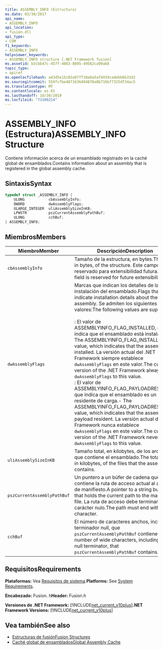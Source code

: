 ```yaml
---
title: ASSEMBLY_INFO (Estructura)
ms.date: 03/30/2017
api_name:
- ASSEMBLY_INFO
api_location:
- fusion.dll
api_type:
- COM
f1_keywords:
- ASSEMBLY_INFO
helpviewer_keywords:
- ASSEMBLY_INFO structure [.NET Framework fusion]
ms.assetid: b3cbb47c-457f-4083-8895-49562ca99ab8
topic_type:
- apiref
ms.openlocfilehash: a43d5e15c02a97ff10a6a5afd439cadebb6b33d2
ms.sourcegitcommit: 559fcfbe4871636494870a8b716bf7325df34ac5
ms.translationtype: MT
ms.contentlocale: es-ES
ms.lasthandoff: 10/30/2019
ms.locfileid: "73109214"
---
```

# <a name="assembly_info-structure"></a><span data-ttu-id="435fd-102">ASSEMBLY_INFO (Estructura)</span><span class="sxs-lookup"><span data-stu-id="435fd-102">ASSEMBLY_INFO Structure</span></span>
<span data-ttu-id="435fd-103">Contiene información acerca de un ensamblado registrado en la caché global de ensamblados.</span><span class="sxs-lookup"><span data-stu-id="435fd-103">Contains information about an assembly that is registered in the global assembly cache.</span></span>  
  
## <a name="syntax"></a><span data-ttu-id="435fd-104">Sintaxis</span><span class="sxs-lookup"><span data-stu-id="435fd-104">Syntax</span></span>  
  
```cpp  
typedef struct _ASSEMBLY_INFO {  
    ULONG           cbAssemblyInfo;  
    DWORD           dwAssemblyFlags;  
    ULARGE_INTEGER  uliAssemblySizeInKB;  
    LPWSTR          pszCurrentAssemblyPathBuf;  
    ULONG           cchBuf;  
} ASSEMBLY_INFO;  
```  
  
## <a name="members"></a><span data-ttu-id="435fd-105">Miembros</span><span class="sxs-lookup"><span data-stu-id="435fd-105">Members</span></span>  
  
|<span data-ttu-id="435fd-106">Miembro</span><span class="sxs-lookup"><span data-stu-id="435fd-106">Member</span></span>|<span data-ttu-id="435fd-107">Descripción</span><span class="sxs-lookup"><span data-stu-id="435fd-107">Description</span></span>|  
|------------|-----------------|  
|`cbAssemblyInfo`|<span data-ttu-id="435fd-108">Tamaño de la estructura, en bytes.</span><span class="sxs-lookup"><span data-stu-id="435fd-108">The size, in bytes, of the structure.</span></span> <span data-ttu-id="435fd-109">Este campo está reservado para extensibilidad futura.</span><span class="sxs-lookup"><span data-stu-id="435fd-109">This field is reserved for future extensibility.</span></span>|  
|`dwAssemblyFlags`|<span data-ttu-id="435fd-110">Marcas que indican los detalles de la instalación del ensamblado.</span><span class="sxs-lookup"><span data-stu-id="435fd-110">Flags that indicate installation details about the assembly.</span></span> <span data-ttu-id="435fd-111">Se admiten los siguientes valores:</span><span class="sxs-lookup"><span data-stu-id="435fd-111">The following values are supported:</span></span><br /><br /> <span data-ttu-id="435fd-112">: El valor de ASSEMBLYINFO_FLAG_INSTALLED, que indica que el ensamblado está instalado.</span><span class="sxs-lookup"><span data-stu-id="435fd-112">-   The ASSEMBLYINFO_FLAG_INSTALLED value, which indicates that the assembly is installed.</span></span> <span data-ttu-id="435fd-113">La versión actual del .NET Framework siempre establece `dwAssemblyFlags` en este valor.</span><span class="sxs-lookup"><span data-stu-id="435fd-113">The current version of the .NET Framework always sets `dwAssemblyFlags` to this value.</span></span><br /><span data-ttu-id="435fd-114">: El valor de ASSEMBLYINFO_FLAG_PAYLOADRESIDENT, que indica que el ensamblado es un residente de carga.</span><span class="sxs-lookup"><span data-stu-id="435fd-114">-   The ASSEMBLYINFO_FLAG_PAYLOADRESIDENT value, which indicates that the assembly is a payload resident.</span></span> <span data-ttu-id="435fd-115">La versión actual del .NET Framework nunca establece `dwAssemblyFlags` en este valor.</span><span class="sxs-lookup"><span data-stu-id="435fd-115">The current version of the .NET Framework never sets `dwAssemblyFlags` to this value.</span></span>|  
|`uliAssemblySizeInKB`|<span data-ttu-id="435fd-116">Tamaño total, en kilobytes, de los archivos que contiene el ensamblado.</span><span class="sxs-lookup"><span data-stu-id="435fd-116">The total size, in kilobytes, of the files that the assembly contains.</span></span>|  
|`pszCurrentAssemblyPathBuf`|<span data-ttu-id="435fd-117">Un puntero a un búfer de cadena que contiene la ruta de acceso actual al archivo de manifiesto.</span><span class="sxs-lookup"><span data-stu-id="435fd-117">A pointer to a string buffer that holds the current path to the manifest file.</span></span> <span data-ttu-id="435fd-118">La ruta de acceso debe terminar con un carácter nulo.</span><span class="sxs-lookup"><span data-stu-id="435fd-118">The path must end with a null character.</span></span>|  
|`cchBuf`|<span data-ttu-id="435fd-119">El número de caracteres anchos, incluido el terminador null, que `pszCurrentAssemblyPathBuf` contiene.</span><span class="sxs-lookup"><span data-stu-id="435fd-119">The number of wide characters, including the null terminator, that `pszCurrentAssemblyPathBuf` contains.</span></span>|  
  
## <a name="requirements"></a><span data-ttu-id="435fd-120">Requisitos</span><span class="sxs-lookup"><span data-stu-id="435fd-120">Requirements</span></span>  
 <span data-ttu-id="435fd-121">**Plataformas:** Vea [Requisitos de sistema](../../get-started/system-requirements.md).</span><span class="sxs-lookup"><span data-stu-id="435fd-121">**Platforms:** See [System Requirements](../../get-started/system-requirements.md).</span></span>  
  
 <span data-ttu-id="435fd-122">**Encabezado:** Fusion. h</span><span class="sxs-lookup"><span data-stu-id="435fd-122">**Header:** Fusion.h</span></span>  
  
 <span data-ttu-id="435fd-123">**Versiones de .NET Framework:** [!INCLUDE[net_current_v10plus](../../../../includes/net-current-v10plus-md.md)]</span><span class="sxs-lookup"><span data-stu-id="435fd-123">**.NET Framework Versions:** [!INCLUDE[net_current_v10plus](../../../../includes/net-current-v10plus-md.md)]</span></span>  
  
## <a name="see-also"></a><span data-ttu-id="435fd-124">Vea también</span><span class="sxs-lookup"><span data-stu-id="435fd-124">See also</span></span>

- [<span data-ttu-id="435fd-125">Estructuras de fusión</span><span class="sxs-lookup"><span data-stu-id="435fd-125">Fusion Structures</span></span>](fusion-structures.md)
- [<span data-ttu-id="435fd-126">Caché global de ensamblados</span><span class="sxs-lookup"><span data-stu-id="435fd-126">Global Assembly Cache</span></span>](../../app-domains/gac.md)
